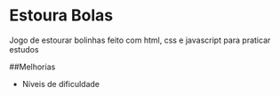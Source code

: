 # Estoura Bolas

Jogo de estourar bolinhas feito com html, css e javascript para praticar estudos

##Melhorias
- Níveis de dificuldade
